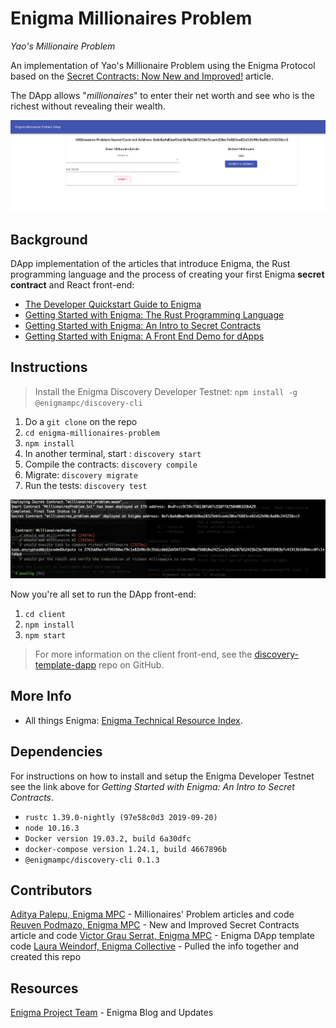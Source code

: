 
# Enigma Millionaires Problem

*Yao's Millionaire Problem*

An implementation of Yao's Millionaire Problem using the Enigma Protocol based on the [Secret Contracts: Now New and Improved!](https://blog.enigma.co/secret-contracts-now-new-and-improved-df742393d6d8) article.

The DApp allows "*millionaires*" to enter their net worth and see who is the richest without revealing their wealth.

![](docs/MPDApp.png)

## Background
DApp implementation of the articles that introduce Enigma, the Rust programming language and the process of creating your first Enigma **secret contract** and React front-end:

 - [The Developer Quickstart Guide to Enigma](https://blog.enigma.co/the-developer-quickstart-guide-to-enigma-880c3fc4308)
 - [Getting Started with Enigma: The Rust Programming Language](https://blog.enigma.co/getting-started-with-discovery-the-rust-programming-language-4d1e0b06de15)
 - [Getting Started with Enigma: An Intro to Secret Contracts](https://blog.enigma.co/getting-started-with-enigma-an-intro-to-secret-contracts-cdba4fe501c2)
 - [Getting Started with Enigma: A Front End Demo for dApps](https://blog.enigma.co/getting-started-with-enigma-a-front-end-demo-for-dapps-bc694d3d81b9)

## Instructions
>Install the Enigma Discovery Developer Testnet:
`npm install -g @enigmampc/discovery-cli`

 1. Do a `git clone` on the repo
 2. `cd enigma-millionaires-problem`
 3. `npm install`
 4. In another terminal, start : `discovery start`
 5. Compile the contracts: `discovery compile`
 6. Migrate: `discovery migrate`
 7. Run the tests: `discovery test`

![](docs/MPDTests.png)

Now you're all set to run the DApp front-end:

 1. `cd client`
 2. `npm install`
 3. `npm start`

>For more information on the client front-end, see the [discovery-template-dapp](https://github.com/enigmampc/discovery-template-dapp) repo on GitHub.

## More Info

 - All things Enigma: [Enigma Technical Resource
   Index](https://blog.enigma.co/enigma-technical-resource-index-bd9110714ea6).

## Dependencies
For instructions on how to install and setup the Enigma Developer Testnet see the link above for *Getting Started with Enigma: An Intro to Secret Contracts*.
 - `rustc 1.39.0-nightly (97e58c0d3 2019-09-20)`
 - `node 10.16.3`
 - `Docker version 19.03.2, build 6a30dfc`
 - `docker-compose version 1.24.1, build 4667896b`
 - `@enigmampc/discovery-cli 0.1.3`

## Contributors
[Aditya Palepu, Enigma MPC](https://blog.enigma.co/@apalepu23) - Millionaires' Problem articles and code
[Reuven Podmazo, Enigma MPC](https://blog.enigma.co/@reuven_55986) - New and Improved Secret Contracts article and code
[Victor Grau Serrat, Enigma MPC](https://blog.enigma.co/@victorsays) - Enigma DApp template code
[Laura Weindorf, Enigma Collective](https://github.com/lauraweindorf) - Pulled the info together and created this repo

## Resources
[Enigma Project Team](https://blog.enigma.co/@EnigmaMPC) - Enigma Blog and Updates
